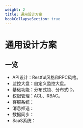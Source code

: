 ```yaml
---
weight: 2
title: 通用设计方案
bookCollapseSection: true
---
```


# 通用设计方案

## 一览

- API设计：Restful风格和RPC风格。
- 监控大盘：自定义监控大盘。
- 基础功能：分布式锁、分布式ID。
- 权限管理：ACL、RBAC。
- 客服系统：
- 消息推送：
- 数据同步：
- SaaS系统：